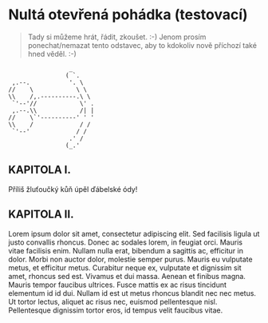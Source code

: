 # Nultá otevřená pohádka (testovací)

> Tady si můžeme hrát, řádit, zkoušet. :-) Jenom prosím ponechat/nemazat
> tento odstavec, aby to kdokoliv nově příchozí také hned věděl. :-)

```
                 _       
                ( `.     
 ,.--.           '. \    
//    \            \ \   
\\    /,.----------.\ \  
 `'--'//            \' . 
 ,.--.\\            /| | 
//    \`'----------' ' ' 
\\    /             / /  
 `'--'             / /   
                 .' /    
                (_.'     
```


## KAPITOLA I.

Příliš žluťoučký kůň úpěl ďábelské ódy!

## KAPITOLA II.

Lorem ipsum dolor sit amet, consectetur adipiscing elit. Sed facilisis ligula
ut justo convallis rhoncus. Donec ac sodales lorem, in feugiat orci. Mauris
vitae facilisis enim. Nullam nulla erat, bibendum a sagittis ac, efficitur
in dolor. Morbi non auctor dolor, molestie semper purus. Mauris eu vulputate
metus, et efficitur metus. Curabitur neque ex, vulputate et dignissim sit
amet, rhoncus sed est. Vivamus et dui massa. Aenean et finibus magna. Mauris
tempor faucibus ultrices. Fusce mattis ex ac risus tincidunt elementum id id
dui. Nullam id est ut metus rhoncus blandit nec nec metus. Ut tortor lectus,
aliquet ac risus nec, euismod pellentesque nisl. Pellentesque dignissim
tortor eros, id tempus velit faucibus vitae.
